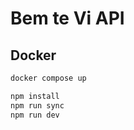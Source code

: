 # Bem te Vi API

## Docker
```bash
docker compose up
```

```bash
npm install
npm run sync
npm run dev
```
